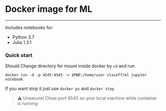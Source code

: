 # Docker image for ML
---------------------
Includes notebooks for:
- Python 3.7
- Julia 1.3.1 

### Quick start
Should Change directory for mount inside docker by `cd` and run: 
```
docker run -d -p 4545:4545 -v $PWD:/home/user vlasoff/ml jupyter notebook 
```

If you want stop it just use `docker ps` and `docker stop`

> :warning: Unsecure! 
> Close port 4545 on your local machine while container is running  
